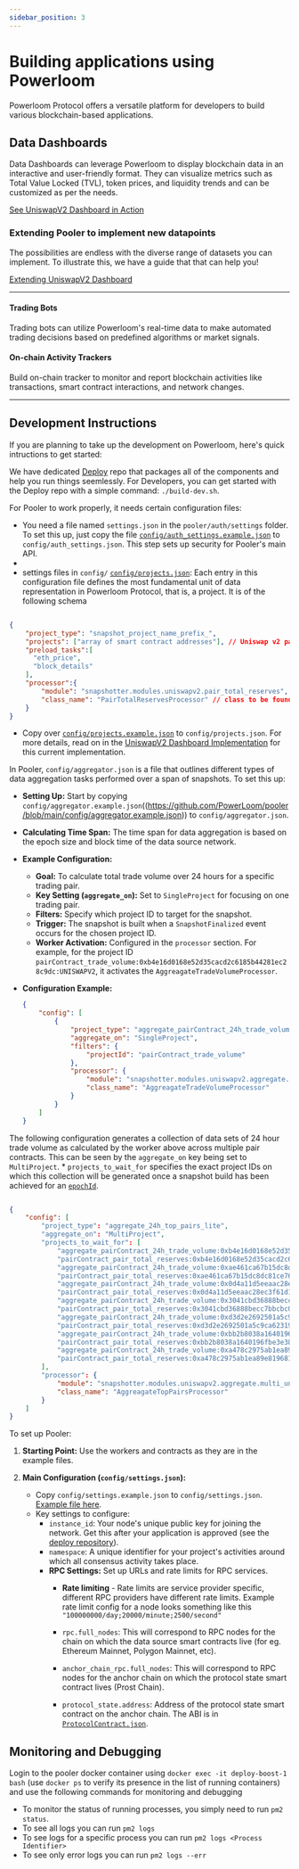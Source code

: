```yaml
---
sidebar_position: 3
---
```


# Building applications using Powerloom


Powerloom Protocol offers a versatile platform for developers to build various blockchain-based applications.

## Data Dashboards

Data Dashboards can leverage Powerloom to display blockchain data in an interactive and user-friendly format. They can visualize metrics such as Total Value Locked (TVL), token prices, and liquidity trends and can be customized as per the needs. 

[See UniswapV2 Dashboard in Action](https://uniswapv2.powerloom.io)

### Extending Pooler to implement new datapoints

The possibilities are endless with the diverse range of datasets you can implement. To illustrate this, we have a guide that that can help you! 

[Extending UniswapV2 Dashboard](/docs/build-with-powerloom/uniswapv2-dashboard/extending-uniswapv2-dashboard.md)


---

#### Trading Bots

Trading bots can utilize Powerloom's real-time data to make automated trading decisions based on predefined algorithms or market signals.

#### On-chain Activity Trackers

Build on-chain tracker to monitor and report blockchain activities like transactions, smart contract interactions, and network changes.

---

## Development Instructions

If you are planning to take up the development on Powerloom, here's quick intructions to get started: 

We have dedicated [Deploy](https://github.com/powerloom/deploy) repo that packages all of the components and help you run things seemlessly. For Developers, you can get started with the Deploy repo with a simple command: `./build-dev.sh`. 

For Pooler to work properly, it needs certain configuration files:

- You need a file named `settings.json` in the `pooler/auth/settings` folder. To set this up, just copy the file [`config/auth_settings.example.json`](https://github.com/PowerLoom/pooler/blob/main/config/auth_settings.example.json) to `config/auth_settings.json`. This step sets up security for Pooler's main API.
- 
- settings files in `config/`
[`config/projects.json`](https://github.com/PowerLoom/pooler/blob/main/config/projects.example.json): Each entry in this configuration file defines the most fundamental unit of data representation in Powerloom Protocol, that is, a project. It is of the following schema

```json

{
    "project_type": "snapshot_project_name_prefix_",
    "projects": ["array of smart contract addresses"], // Uniswap v2 pair contract addresses in this implementation
    "preload_tasks":[
      "eth_price",
      "block_details"
    ],
    "processor":{
        "module": "snapshotter.modules.uniswapv2.pair_total_reserves",
        "class_name": "PairTotalReservesProcessor" // class to be found in module snapshotter/modules/pooler/uniswapv2/pair_total_reserves.py
    }
}

```

-   Copy over  [`config/projects.example.json`](https://github.com/PowerLoom/pooler/blob/main/config/projects.example.json)  to  `config/projects.json`. For more details, read on in the  [UniswapV2 Dashboard Implementation](../build-with-powerloom/uniswapv2-dashboard/index.md) for this current implementation.

In Pooler, `config/aggregator.json` is a file that outlines different types of data aggregation tasks performed over a span of snapshots. To set this up:

- **Setting Up:** Start by copying `config/aggregator.example.json`((https://github.com/PowerLoom/pooler/blob/main/config/aggregator.example.json)) to `config/aggregator.json`.

- **Calculating Time Span:** The time span for data aggregation is based on the epoch size and block time of the data source network.

-  **Example Configuration:** 
   - **Goal:** To calculate total trade volume over 24 hours for a specific trading pair.
   - **Key Setting (`aggregate_on`):** Set to `SingleProject` for focusing on one trading pair.
   - **Filters:** Specify which project ID to target for the snapshot.
   - **Trigger:** The snapshot is built when a `SnapshotFinalized` event occurs for the chosen project ID.
   - **Worker Activation:** Configured in the `processor` section. For example, for the project ID `pairContract_trade_volume:0xb4e16d0168e52d35cacd2c6185b44281ec28c9dc:UNISWAPV2`, it activates the `AggreagateTradeVolumeProcessor`.

- **Configuration Example:**
   ```json
   {
       "config": [
           {
               "project_type": "aggregate_pairContract_24h_trade_volume",
               "aggregate_on": "SingleProject",
               "filters": {
                   "projectId": "pairContract_trade_volume"
               },
               "processor": {
                   "module": "snapshotter.modules.uniswapv2.aggregate.single_uniswap_trade_volume_24h",
                   "class_name": "AggreagateTradeVolumeProcessor"
               }
           }
       ]
   }
   ```


The following configuration generates a collection of data sets of 24 hour trade volume as calculated by the worker above across multiple pair contracts. This can be seen by the  `aggregate_on`  key being set to  `MultiProject`. *  `projects_to_wait_for`  specifies the exact project IDs on which this collection will be generated once a snapshot build has been achieved for an  [`epochId`](../protocol/specifications/epoch.md).

```json

{
    "config": [
        "project_type": "aggregate_24h_top_pairs_lite",
        "aggregate_on": "MultiProject",
        "projects_to_wait_for": [
            "aggregate_pairContract_24h_trade_volume:0xb4e16d0168e52d35cacd2c6185b44281ec28c9dc:UNISWAPV2",
            "pairContract_pair_total_reserves:0xb4e16d0168e52d35cacd2c6185b44281ec28c9dc:UNISWAPV2",
            "aggregate_pairContract_24h_trade_volume:0xae461ca67b15dc8dc81ce7615e0320da1a9ab8d5:UNISWAPV2",
            "pairContract_pair_total_reserves:0xae461ca67b15dc8dc81ce7615e0320da1a9ab8d5:UNISWAPV2",
            "aggregate_pairContract_24h_trade_volume:0x0d4a11d5eeaac28ec3f61d100daf4d40471f1852:UNISWAPV2",
            "pairContract_pair_total_reserves:0x0d4a11d5eeaac28ec3f61d100daf4d40471f1852:UNISWAPV2",
            "aggregate_pairContract_24h_trade_volume:0x3041cbd36888becc7bbcbc0045e3b1f144466f5f:UNISWAPV2",
            "pairContract_pair_total_reserves:0x3041cbd36888becc7bbcbc0045e3b1f144466f5f:UNISWAPV2",
            "aggregate_pairContract_24h_trade_volume:0xd3d2e2692501a5c9ca623199d38826e513033a17:UNISWAPV2",
            "pairContract_pair_total_reserves:0xd3d2e2692501a5c9ca623199d38826e513033a17:UNISWAPV2",
            "aggregate_pairContract_24h_trade_volume:0xbb2b8038a1640196fbe3e38816f3e67cba72d940:UNISWAPV2",
            "pairContract_pair_total_reserves:0xbb2b8038a1640196fbe3e38816f3e67cba72d940:UNISWAPV2",
            "aggregate_pairContract_24h_trade_volume:0xa478c2975ab1ea89e8196811f51a7b7ade33eb11:UNISWAPV2",
            "pairContract_pair_total_reserves:0xa478c2975ab1ea89e8196811f51a7b7ade33eb11:UNISWAPV2"
        ],
        "processor": {
            "module": "snapshotter.modules.uniswapv2.aggregate.multi_uniswap_top_pairs_24h",
            "class_name": "AggreagateTopPairsProcessor"
        }
    ]
}
```

To set up Pooler:

1. **Starting Point:** Use the workers and contracts as they are in the example files.

2. **Main Configuration (`config/settings.json`):**
   - Copy `config/settings.example.json` to `config/settings.json`. [Example file here](https://github.com/PowerLoom/pooler/blob/main/config/settings.example.json).
   - Key settings to configure:
     - `instance_id`: Your node's unique public key for joining the network. Get this after your application is approved (see the [deploy repository](https://github.com/PowerLoom/deploy)).
     - `namespace`: A unique identifier for your project's activities around which all consensus activity takes place.
     - **RPC Settings:** Set up URLs and rate limits for RPC services. 
       -  **Rate limiting** - Rate limits are service provider specific, different RPC providers have different rate limits. Example rate limit config for a node looks something like this
       `"100000000/day;20000/minute;2500/second"`

       - `rpc.full_nodes`: This will correspond to RPC nodes for the chain on which the data source smart contracts live (for eg. Ethereum Mainnet, Polygon Mainnet, etc).
       - `anchor_chain_rpc.full_nodes`: This will correspond to RPC nodes for the anchor chain on which the protocol state smart contract lives (Prost Chain).
       - `protocol_state.address`: Address of the protocol state smart contract on the anchor chain. The ABI is in [`ProtocolContract.json`](https://github.com/PowerLoom/pooler/blob/main/pooler/static/abis/ProtocolContract.json).

## Monitoring and Debugging

Login to the pooler docker container using  `docker exec -it deploy-boost-1 bash`  (use  `docker ps`  to verify its presence in the list of running containers) and use the following commands for monitoring and debugging

-   To monitor the status of running processes, you simply need to run  `pm2 status`.
-   To see all logs you can run  `pm2 logs`
-   To see logs for a specific process you can run  `pm2 logs <Process Identifier>`
-   To see only error logs you can run  `pm2 logs --err`

